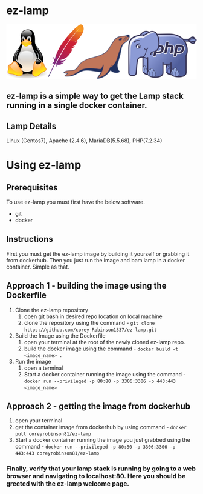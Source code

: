 # ez-lamp

![ez-lamp Logo](/images/lamp.png)
## ez-lamp is a simple way to get the Lamp stack running in a single docker container.

## Lamp Details
Linux (Centos7), Apache (2.4.6), MariaDB(5.5.68), PHP(7.2.34)

# Using ez-lamp
## Prerequisites
To use ez-lamp you must first have the below software.
* git
* docker

## Instructions
First you must get the ez-lamp image by building it yourself or grabbing it from dockerhub. Then you just run the image and bam lamp in a docker container. Simple as that.
## Approach 1 - building the image using the Dockerfile
1. Clone the ez-lamp repository
   1. open git bash in desired repo location on local machine
   1. clone the repository using the command - `git clone https://github.com/corey-Robinson1337/ez-lamp.git`
1. Build the Image using the Dockerfile
   1. open your terminal at the root of the newly cloned ez-lamp repo.
   1. build the docker image using the command - `docker build -t <image_name> .`
1. Run the image
   1. open a terminal
   1. Start a docker container running the image using the command - `docker run --privileged -p 80:80 -p 3306:3306 -p 443:443 <image_name>`
## Approach 2 - getting the image from dockerhub
1. open your terminal
1. get the container image from dockerhub by using command - `docker pull coreyrobinson81/ez-lamp`
1. Start a docker container running the image you just grabbed using the command - `docker run --privileged -p 80:80 -p 3306:3306 -p 443:443 coreyrobinson81/ez-lamp`
    
### Finally, verify that your lamp stack is running by going to a web browser and navigating to localhost:80. Here you should be greeted with the ez-lamp welcome page.
